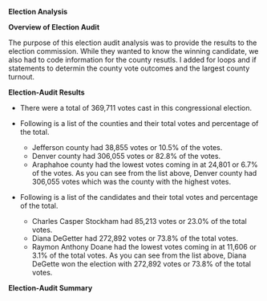 **Election Analysis**

**Overview of Election Audit**

The purpose of this election audit analysis was to provide the results to the election commission.  While they wanted to know the winning candidate, we also had to code information for the county resutls.  I added for loops and if statements to determin the county vote outcomes and the largest county turnout.  

**Election-Audit Results**

- There were a total of 369,711 votes cast in this congressional election.

- Following is a list of the counties and their total votes and percentage of the total.
    - Jefferson county had 38,855 votes or 10.5% of the votes.
    - Denver county had 306,055 votes or 82.8% of the votes.
    - Araphahoe county had the lowest votes coming in at 24,801 or 6.7% of the votes.
As you can see from the list above, Denver county had 306,055 votes which was the county with the highest votes.

-  Following is a list of the candidates and their total votes and percentage of the total.
    - Charles Casper Stockham had 85,213 votes or 23.0% of the total votes.
    - Diana DeGetter had 272,892 votes or 73.8% of the total votes.
    - Raymon Anthony Doane had the lowest votes coming in at 11,606 or 3.1% of the total votes.
 As you can see from the list above, Diana DeGette won the election with 272,892 votes or 73.8% of the total votes.
 
 **Election-Audit Summary**
 
 
    


